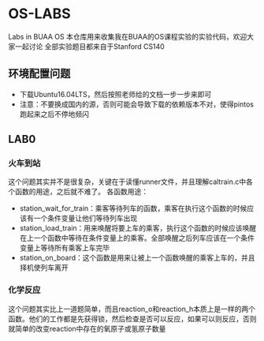 # OS-LABS
Labs in BUAA OS
本仓库用来收集我在BUAA的OS课程实验的实验代码，欢迎大家一起讨论
全部实验题目都来自于Stanford CS140
## 环境配置问题
- 下载Ubuntu16.04LTS，然后按照老师给的文档一步一步来即可
- 注意：不要换成国内的源，否则可能会导致下载的依赖版本不对，使得pintos跑起来之后不停地频闪
## LAB0
### 火车到站
这个问题其实并不是很复杂，关键在于读懂runner文件，并且理解caltrain.c中各个函数的用途，之后就不难了。
各函数用途：
- station_wait_for_train：乘客等待列车的函数，乘客在执行这个函数的时候应该有一个条件变量让他们等待列车出现
- station_load_train：用来唤醒将要上车的乘客，执行这个函数的时候应该唤醒在上一个函数中等待在条件变量上的乘客。全部唤醒之后列车应该在一个条件变量上等待所有乘客上车完毕
- station_on_board：这个函数是用来让被上一个函数唤醒的乘客上车的，并且择机使列车离开
### 化学反应
这个问题其实比上一道题简单，而且reaction_o和reaction_h本质上是一样的两个函数。他们的工作都是先获得锁，然后检查是否可以反应，如果可以则反应，否则就简单的改变reaction中存在的氧原子或氢原子数量